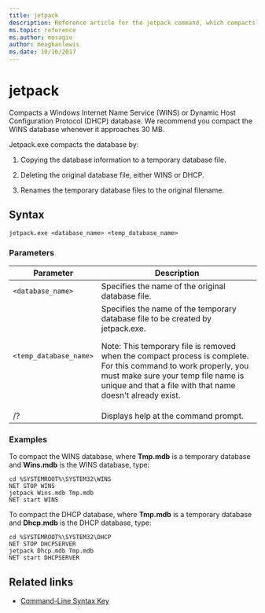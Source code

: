 ```yaml
---
title: jetpack
description: Reference article for the jetpack command, which compacts a Windows Internet Name Service (WINS) or Dynamic Host Configuration Protocol (DHCP) database.
ms.topic: reference
ms.author: mosagie
author: meaghanlewis
ms.date: 10/16/2017
---
```


# jetpack



Compacts a Windows Internet Name Service (WINS) or Dynamic Host Configuration Protocol (DHCP) database. We recommend you compact the WINS database whenever it approaches 30 MB.

Jetpack.exe compacts the database by:

1. Copying the database information to a temporary database file.

2. Deleting the original database file, either WINS or DHCP.

3. Renames the temporary database files to the original filename.

## Syntax

```
jetpack.exe <database_name> <temp_database_name>
```

### Parameters

| Parameter | Description |
| ------- | -------- |
| `<database_name>` | Specifies the name of the original database file. |
| `<temp_database_name>` | Specifies the name of the temporary database file to be created by jetpack.exe.<p>Note: This temporary file is removed when the compact process is complete. For this command to work properly, you must make sure your temp file name is unique and that a file with that name doesn't already exist. |
| /? | Displays help at the command prompt. |

### Examples

To compact the WINS database, where **Tmp.mdb** is a temporary database and **Wins.mdb** is the WINS database, type:

```
cd %SYSTEMROOT%\SYSTEM32\WINS
NET STOP WINS
jetpack Wins.mdb Tmp.mdb
NET start WINS
```

To compact the DHCP database, where **Tmp.mdb** is a temporary database and **Dhcp.mdb** is the DHCP database, type:

```
cd %SYSTEMROOT%\SYSTEM32\DHCP
NET STOP DHCPSERVER
jetpack Dhcp.mdb Tmp.mdb
NET start DHCPSERVER
```

## Related links

- [Command-Line Syntax Key](command-line-syntax-key.md)
